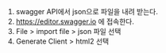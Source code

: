 
1. swagger API에서 json으로 파일을 내려 받는다.
2. https://editor.swagger.io 에 접속한다.
3. File > import file > json 파일 선택
4. Generate Client > html2 선택

